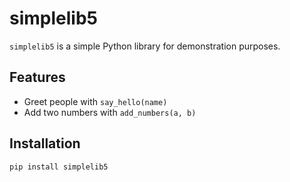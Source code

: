 # simplelib5

`simplelib5` is a simple Python library for demonstration purposes.

## Features

- Greet people with `say_hello(name)`
- Add two numbers with `add_numbers(a, b)`

## Installation

```bash
pip install simplelib5
